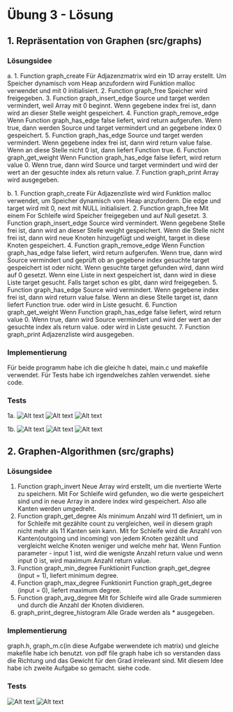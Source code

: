 # Übung 3 - Lösung

## 1. Repräsentation von Graphen (src/graphs)

### Lösungsidee
a. 1. Function graph_create
Für Adjazenzmatrix wird ein 1D array erstellt. Um Speicher dynamisch vom Heap anzufordern wird Funktion malloc verwendet und mit 0 initialisiert.
2. Function graph_free
Speicher wird freigegeben.
3. Function graph_insert_edge
Source und target werden vermindert, weil Array mit 0 beginnt. Wenn gegebene index frei ist, dann wird an dieser Stelle weight gespeichert.
4. Function graph_remove_edge
Wenn Function graph_has_edge false liefert, wird return aufgerufen. Wenn true, dann werden Source und target vermindert und an gegebene index 0 gespeichert.
5. Function graph_has_edge
Source und target werden vermindert. Wenn gegebene index frei ist, dann wird return value false. Wenn an diese Stelle nicht 0 ist, dann liefert Function true.
6. Function graph_get_weight
Wenn Function graph_has_edge false liefert, wird return value 0. Wenn true, dann wird Source und target vermindert und  wird der wert an der gesuchte index als return value.
7. Function graph_print
Array wird ausgegeben.

b. 1. Function graph_create
Für Adjazenzliste wird wird Funktion malloc verwendet, um Speicher dynamisch vom Heap anzufordern. Die edge und target wird mit 0, next mit NULL initialisiert.
2. Function graph_free
Mit einem For Schleife wird Speicher freigegeben und auf Null gesetzt.
3. Function graph_insert_edge
Source wird vermindert. Wenn gegebene Stelle frei ist, dann wird an dieser Stelle weight gespeichert. Wenn die Stelle nicht frei ist, dann wird neue Knoten hinzugefügt und weight, target in diese Knoten gespeichert.
4. Function graph_remove_edge
Wenn Function graph_has_edge false liefert, wird return aufgerufen. Wenn true, dann wird Source vermindert und geprüft ob an gegebene index gesuchte target gespeichert ist oder nicht. Wenn 
gesuchte target gefunden wird, dann wird auf 0 gesetzt. Wenn eine Liste in next gespeichert ist, dann wird in diese Liste target gesucht. Falls target schon es gibt, dann wird freigegeben.
5. Function graph_has_edge
Source wird vermindert. Wenn gegebene index frei ist, dann wird return value false. Wenn an diese Stelle target ist, dann liefert Function true. oder wird in Liste gesucht.
6. Function graph_get_weight
Wenn Function graph_has_edge false liefert, wird return value 0. Wenn true, dann wird Source vermindert und  wird der wert an der gesuchte index als return value. oder wird in Liste gesucht.
7. Function graph_print
Adjazenzliste wird ausgegeben.

### Implementierung
Für beide programm habe ich die gleiche h datei, main.c und makefile verwendet. Für Tests habe ich irgendwelches zahlen verwendet.
siehe code.

### Tests
1a.
![Alt text](image-3.png)
![Alt text](image-4.png)
![Alt text](image-5.png)

1b.
![Alt text](image.png)
![Alt text](image-1.png)
![Alt text](image-2.png)

## 2. Graphen-Algorithmen (src/graphs) 

### Lösungsidee
1. Function graph_invert
Neue Array wird erstellt, um die nvertierte Werte zu speichern. Mit For Schleife wird gefunden, wo die werte gespeichert sind und in neue Array in andere index wird gespeichert. Also alle Kanten werden umgedreht.
2. Function graph_get_degree
Als minimum Anzahl wird 11 definiert, um in for Schleife mit gezählte count zu vergleichen, weil in diesem graph nicht mehr als 11 Kanten sein kann. 
Mit for Schleife wird die Anzahl von Kanten(outgoing und incoming) von jedem Knoten gezählt und vergleicht welche Knoten weniger und welche mehr hat. Wenn Funtion parameter - input 1 ist, wird die wenigste Anzahl return value und wenn input 0 ist, wird maximum Anzahl return value.
3. Function graph_min_degree
Funktionirt Function graph_get_degree (input = 1), liefert minimum degree.
4. Function graph_max_degree
Funktionirt Function graph_get_degree (input = 0), liefert maximum degree.
5. Function graph_avg_degree
Mit for Schleife wird alle Grade summieren und durch die Anzahl der Knoten dividieren.
6. graph_print_degree_histogram
Alle Grade werden als * ausgegeben.

### Implementierung
graph.h, graph_m.c(in diese Aufgabe werwendete ich matrix) und gleiche makefile habe ich benutzt.
von pdf file graph habe ich so verstanden dass die Richtung und das Gewicht für den Grad irrelevant sind. Mit diesem Idee habe ich zweite Aufgabe so gemacht.
siehe code.

### Tests
![Alt text](image-6.png)
![Alt text](image-7.png)